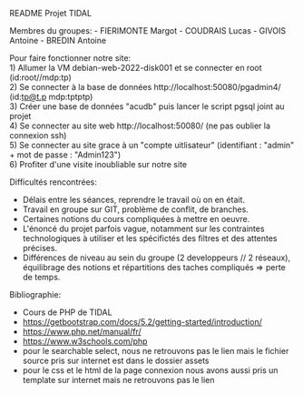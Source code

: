 README Projet TIDAL 

Membres du groupes:
	- FIERIMONTE Margot
	- COUDRAIS Lucas
	- GIVOIS Antoine
	- BREDIN Antoine

Pour faire fonctionner notre site: <br>
	1) Allumer la VM debian-web-2022-disk001 et se connecter en root (id:root//mdp:tp) <br>
	2) Se connecter à la base de données http://localhost:50080/pgadmin4/ (id:tp@t.p mdp:tptptp) <br>
	3) Créer une base de données "acudb" puis lancer le script pgsql joint au projet <br>
	4) Se connecter au site web http://localhost:50080/ (ne pas oublier la connexion ssh) <br>
	5) Se connecter au site grace à un "compte uitlisateur" (identifiant : "admin" + mot de passe : "Admin123")  <br>
	6) Profiter d'une visite inoubliable sur notre site <br>

Difficultés rencontrées:
 - Délais entre les séances, reprendre le travail où on en était.
 - Travail en groupe sur GIT, problème de conflit, de branches.
 - Certaines notions du cours compliquées à mettre en oeuvre.
 - L'énoncé du projet parfois vague, notamment sur les contraintes technologiques à utiliser et les spécifictés des filtres et des attentes précises.
 - Différences de niveau au sein du groupe (2 developpeurs // 2 réseaux), équilibrage des notions et répartitions des taches compliqués => perte de temps.

Bibliographie:
 - Cours de PHP de TIDAL
 - https://getbootstrap.com/docs/5.2/getting-started/introduction/
 - https://www.php.net/manual/fr/
 - https://www.w3schools.com/php
 - pour le searchable select, nous ne retrouvons pas le lien mais le fichier source pris sur internet est dans le dossier assets
 - pour le css et le html de la page connexion nous avons aussi pris un template sur internet mais ne retrouvons pas le lien

